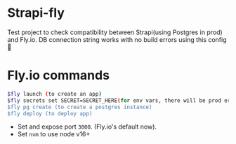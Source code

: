 # Strapi-fly

Test project to check compatibility between Strapi(using Postgres in prod) and Fly.io.
DB connection string works with no build errors using this config 🥳

# Fly.io commands

```sh
$fly launch (to create an app)
$fly secrets set SECRET=SECRET_HERE(for env vars, there will be prod errors if this is not set for Strapi's default env vars)
$fly pg create (to create a postgres instance)
$fly deploy (to deploy app)
```

- Set and expose port `3000`. (Fly.io's default now).
- Set `nvm` to use node v16+
